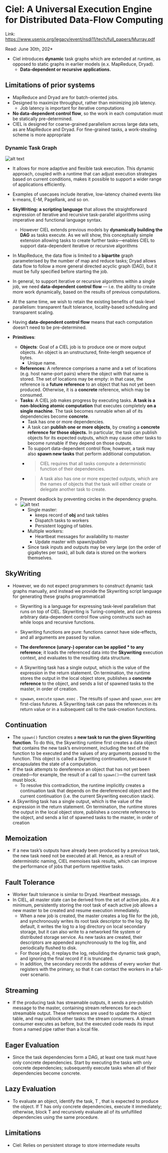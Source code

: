 # Ciel: A Universal Execution Engine for Distributed Data-Flow Computing

Link: https://www.usenix.org/legacy/event/nsdi11/tech/full_papers/Murray.pdf

Read: June 30th, 202* 

* Ciel introduces **dynamic** task graphs which are extended at runtime, as opposed to static graphs in earlier models (e.x. MapReduce, Dryad). 
  * **Data-dependent or recursive applications.**

## Limitations of prior systems
* MapReduce and Dryad are for batch-oriented jobs. 
* Designed to maximize throughput, rather than minimizing job latency.
  * Job latency is important for iterative computations
* **No data-dependent control flow**, so the work in each computation must be statically pre-determined. 
* CIEL is designed for coarse-grained parallelism across large data sets, as are MapReduce and Dryad. For fine-grained tasks, a work-stealing scheme is more appropriate 

### Dynamic Task Graph

![alt text](images/47-ciel/dynamic-task-graph.png)


* It allows for more adaptive and flexible task execution. This dynamic approach, coupled with a runtime that can adjust execution strategies based on current conditions, makes it possible to support a wider range of applications efficiently. 
* Examples of usecases include iterative, low-latency chained events like k-means, E-M, PageRank, and so on. 

* **SkyWriting: a scripting language** that allows the straightforward expression of iterative and recursive task-parallel algorithms using imperative and functional language syntax.
  * However CIEL extends previous models by **dynamically building the DAG** as tasks execute. As we will show, this conceptually simple extension allowing tasks to create further tasks—enables CIEL to support data-dependent iterative or recursive algorithms
* In MapReduce, the data flow is limited to a **bipartite** graph parameterised by the number of map and reduce tasks; Dryad allows data flow to follow a more general directed acyclic graph (DAG), but it must be fully specified before starting the job. 
* In general, to support iterative or recursive algorithms within a single job, we need **data-dependent control flow** — i.e. the ability to create more work dynamically, based on the results of previous computations. 
* At the same time, we wish to retain the existing benefits of task-level parallelism: transparent fault tolerance, locality-based scheduling and transparent scaling.
* Having **data-dependent control flow** means that each computation doesn't need to be pre-determined. 
* **Primitives**:
  * **Objects**: Goal of a CIEL job is to produce one or more output objects. An object is an unstructured, finite-length sequence of bytes.
    * Unique name. 
  * **References**: A reference comprises a name and a set of locations (e.g. host name-port pairs) where the object with that name is stored. The set of locations may be empty: in that case, the reference is a **future reference** to an object that has not yet been produced. Otherwise, it is a **concrete** reference, which may be consumed.
  * **Tasks**:  A CIEL job makes progress by executing tasks. **A task is a non-blocking atomic computation** that executes completely **on a single machine**. The task becomes runnable when all of its dependencies become **concrete**. 
    * Task has one or more dependencies. 
    * A task can **publish one or more objects**, by creating a **concrete reference** **for those objects.** In particular, the task can publish objects for its expected outputs, which may cause other tasks to become runnable if they depend on those outputs.
    * To support data-dependent control flow, however, a task may also **spawn new tasks** that perform additional computation.
    * > CIEL requires that all tasks compute a deterministic function of their dependencies.
    * > A task also has one or more expected outputs, which are the names of objects that the task will either create or delegate another task to create.
  * Prevent deadlock by preventing circles in the dependency graphs. 
  * ![alt text](images/47-ciel/ciel-cluster.png)
    * Single master: 
      * keeps record of **obj** and task tables
      * Dispatch tasks to workers
      * Persistent logging of tables. 
    * Multiple workers:
      * Heartbeat messages for availability to master
      * Update master with spawn/publish
    * Since task inputs and outputs may be very large (on the order of gigabytes per task), all bulk data is stored on the workers themselves.

## SkyWriting
* However, we do not expect programmers to construct dynamic task graphs manually, and instead we provide the Skywriting script language for generating these graphs programmaticall

  * Skywriting is a language for expressing task-level parallelism that runs on top of CIEL. Skywriting is Turing-complete, and can express arbitrary data-dependent control flow using constructs such as while loops and recursive functions. 

  * Skywriting functions are pure: functions cannot have side-effects, and all arguments are passed by value. 
  *  **The dereference (unary-) operator can be applied * to any reference**; it loads the referenced data into the **Skywriting** execution context, and evaluates to the resulting data structure.
  *  A Skywriting task has a single output, which is the value of the expression in the return statement. On termination, the runtime stores the output in the local object store, publishes a **concrete reference** to the object, and sends a list of spawned tasks to the master, in order of creation.
  *  `spwawn`, `execute` `spawn_exec` . The results of `spawn` and `spawn_exec` are first-class futures. A Skywriting task can pass the references in its return value or in a subsequent call to the task-creation functions.

## Continuation

* The `spawn()` function creates a **new task to run the given Skywriting function**. To do this, the Skywriting runtime first creates a data object that contains the new task’s environment, including the text of the function to be executed and the values of any arguments passed to the function. This object is called a Skywriting continuation, because it encapsulates the state of a computation.
* If the task attempts to dereference an object that has not yet been created—for example, the result of a call to `spawn()`—the current task must block.
  * To resolve this contradiction, the runtime implicitly creates a continuation task that depends on the dereferenced object and the current continuation (i.e. the current Skywriting execution stack).
* A Skywriting task has a single output, which is the value of the expression in the return statement. On termination, the runtime stores the output in the local object store, publishes a concrete reference to the object, and sends a list of spawned tasks to the master, in order of creation

## Memoization

* If a new task’s outputs have already been produced by a previous task, the new task need not be executed at all. Hence, as a result of deterministic naming, CIEL memoises task results, which can improve the performance of jobs that perform repetitive tasks.

## Fault Tolerance

* Worker fault tolerance is similar to Dryad. Heartbeat messags.
* In CIEL, all master state can be derived from the set of active jobs. At a minimum, persistently storing the root task of each active job allows a new master to be created and resume execution immediately. 
  * When a new job is created, the master creates a log file for the job, and synchronously writes its root task descriptor to the log. By default, it writes the log to a log directory on local secondary storage, but it can also write to a networked file system or distributed storage service. As new tasks are created, their descriptors are appended asynchronously to the log file, and periodically flushed to disk. 
  * For those jobs, it replays the log, rebuilding the dynamic task graph, and ignoring the final record if it is truncated. 
  * In addition, the secondary records the address of every worker that registers with the primary, so that it can contact the workers in a fail-over scenario.

## Streaming

* If the producing task has streamable outputs, it sends a pre-publish message to the master, containing stream references for each streamable output. These references are used to update the object table, and may unblock other tasks: the stream consumers. A stream consumer executes as before, but the executed code reads its input from a named pipe rather than a local file. 

## Eager Evaluation

* Since the task dependencies form a DAG, at least one task must have only concrete dependencies. Start by executing the tasks with only concrete dependencies; subsequently execute tasks when all of their dependencies become concrete.

## Lazy Evaluation

* To evaluate an object, identify the task, T , that is expected to produce the object. If T has only concrete dependencies, execute it immediately; otherwise, block T and recursively evaluate all of its unfulfilled dependencies using the same procedure.

## Limitations

* Ciel: Relies on persistent storage to store intermediate results
